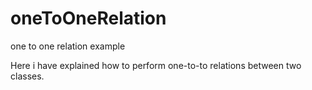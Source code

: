 # oneToOneRelation
one to one relation example

Here i have explained how to perform one-to-to relations between two classes.
